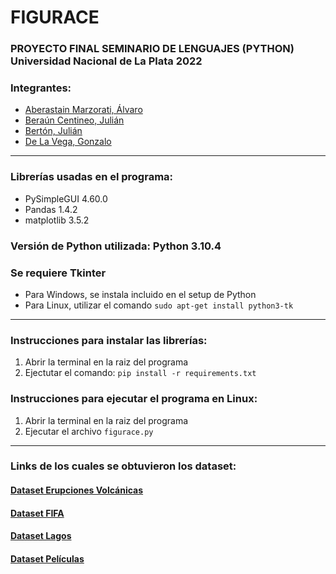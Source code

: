 # **FIGURACE**

### **PROYECTO FINAL SEMINARIO DE LENGUAJES (PYTHON) Universidad Nacional de La Plata 2022**

### **Integrantes:**
* [Aberastain Marzorati, Álvaro](https://github.com/AberasT)
* [Beraún Centineo, Julián](https://github.com/JuCenBer)
* [Bertón, Julián](https://github.com/Chuliann)
* [De La Vega, Gonzalo](https://github.com/Gonzaloned)
---
### **Librerías usadas en el programa:** 
* PySimpleGUI 4.60.0 
* Pandas 1.4.2
* matplotlib 3.5.2

### **Versión de Python utilizada:** Python 3.10.4
### **Se requiere Tkinter** 
* Para Windows, se instala incluido en el setup de Python
* Para Linux, utilizar el comando `sudo apt-get install python3-tk`
---
### **Instrucciones para instalar las librerías:**
1. Abrir la terminal en la raiz del programa
2. Ejectutar el comando: `pip install -r requirements.txt`

### **Instrucciones para ejecutar el programa en Linux:**
1. Abrir la terminal en la raiz del programa
2. Ejecutar el archivo `figurace.py`
---
### **Links de los cuales se obtuvieron los dataset:**
#### [Dataset Erupciones Volcánicas](https://public.opendatasoft.com/explore/dataset/significant-volcanic-eruption-database/table/)
#### [Dataset FIFA](https://www.kaggle.com/datasets/aayushmishra1512/fifa-2021-complete-player-data?resource=download)
#### [Dataset Lagos](https://drive.google.com/file/d/1PzfCgiAhPAq8Cztx9psk3puxDPHsjnqJ/view)
#### [Dataset Películas](https://www.kaggle.com/datasets/disham993/9000-movies-dataset)

